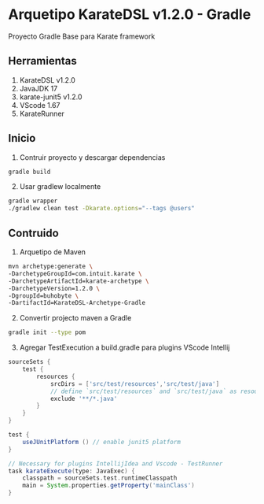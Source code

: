 # Arquetipo KarateDSL v1.2.0 - Gradle

Proyecto Gradle Base para Karate framework
## Herramientas

1. KarateDSL v1.2.0
2. JavaJDK 17
3. karate-junit5 v1.2.0
4. VScode 1.67
4. KarateRunner

## Inicio

1.	Contruir proyecto y descargar dependencias
```sh
gradle build
```
2.	Usar gradlew localmente
```sh
gradle wrapper
./gradlew clean test -Dkarate.options="--tags @users"
```

## Contruido
1. Arquetipo de Maven
```sh
mvn archetype:generate \
-DarchetypeGroupId=com.intuit.karate \
-DarchetypeArtifactId=karate-archetype \
-DarchetypeVersion=1.2.0 \
-DgroupId=buhobyte \
-DartifactId=KarateDSL-Archetype-Gradle
```
2. Convertir projecto maven a Gradle
```sh
gradle init --type pom
```
3. Agregar TestExecution a build.gradle para plugins VScode Intellij
```groovy
sourceSets {
    test {
        resources {
            srcDirs = ['src/test/resources','src/test/java'] 
            // define `src/test/resources` and `src/test/java` as resource folders
            exclude '**/*.java'
        }
    }
}

test {
    useJUnitPlatform () // enable junit5 platform
}

// Necessary for plugins IntellijIdea and Vscode - TestRunner
task karateExecute(type: JavaExec) {
    classpath = sourceSets.test.runtimeClasspath
    main = System.properties.getProperty('mainClass')
}
```